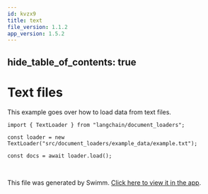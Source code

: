 ```yaml
---
id: kvzx9
title: text
file_version: 1.1.2
app_version: 1.5.2
---
```


## hide\_table\_of\_contents: true

# Text files

This example goes over how to load data from text files.

```
import { TextLoader } from "langchain/document_loaders";

const loader = new TextLoader("src/document_loaders/example_data/example.txt");

const docs = await loader.load();
```

<br/>

This file was generated by Swimm. [Click here to view it in the app](/repos/Z2l0aHViJTNBJTNBbGFuZ2NoYWluanMlM0ElM0FtbWl6dXRhbmk=/docs/kvzx9).
